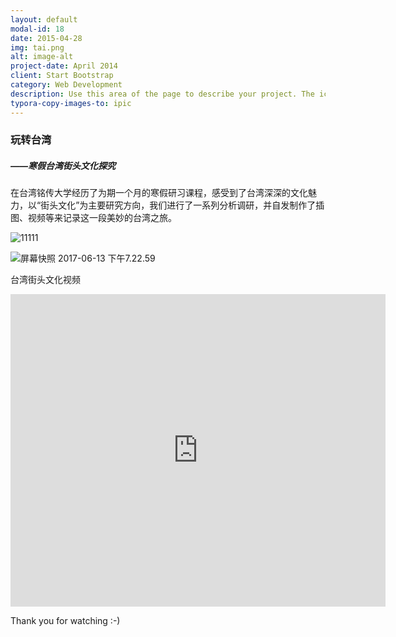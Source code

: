 ```yaml
---
layout: default
modal-id: 18
date: 2015-04-28
img: tai.png
alt: image-alt
project-date: April 2014
client: Start Bootstrap
category: Web Development
description: Use this area of the page to describe your project. The icon above is part of a free icon set by <a href="https://sellfy.com/p/8Q9P/jV3VZ/">Flat Icons</a>. On their website, you can download their free set with 16 icons, or you can purchase the entire set with 146 icons for only $12!
typora-copy-images-to: ipic
---
```


### 玩转台湾

##### ——寒假台湾街头文化探究



在台湾铭传大学经历了为期一个月的寒假研习课程，感受到了台湾深深的文化魅力，以“街头文化”为主要研究方向，我们进行了一系列分析调研，并自发制作了插图、视频等来记录这一段美妙的台湾之旅。

![11111](https://ws4.sinaimg.cn/large/006tNbRwgy1fgjsn2tpuij30jq0cvq6j.jpg)

![屏幕快照 2017-06-13 下午7.22.59](https://ws2.sinaimg.cn/large/006tNbRwgy1fgjso136pxj30jq0dwtip.jpg)



台湾街头文化视频

<iframe width="600" height="500" src="http://player.youku.com/embed/XMjc3NzgyNTk2MA==" frameborder="0"> </iframe>



Thank you for watching  :-)

